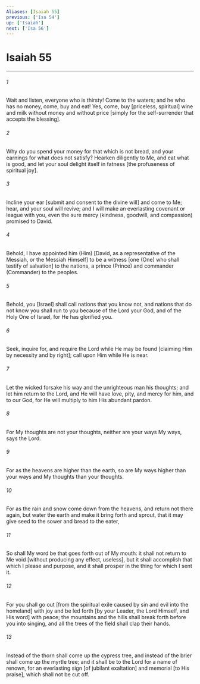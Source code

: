 ```yaml
---
Aliases: [Isaiah 55]
previous: ['Isa 54']
up: ['Isaiah']
next: ['Isa 56']
---
```

# Isaiah 55

***














###### 1 






Wait and listen, everyone who is thirsty! Come to the waters; and he who has no money, come, buy and eat! Yes, come, buy [priceless, spiritual] wine and milk without money and without price [simply for the self-surrender that accepts the blessing]. 













###### 2 






Why do you spend your money for that which is not bread, and your earnings for what does not satisfy? Hearken diligently to Me, and eat what is good, and let your soul delight itself in fatness [the profuseness of spiritual joy]. 













###### 3 






Incline your ear [submit and consent to the divine will] and come to Me; hear, and your soul will revive; and I will make an everlasting covenant or league with you, even the sure mercy (kindness, goodwill, and compassion) promised to David. 













###### 4 






Behold, I have appointed him (Him) [David, as a representative of the Messiah, or the Messiah Himself] to be a witness [one (One) who shall testify of salvation] to the nations, a prince (Prince) and commander (Commander) to the peoples. 













###### 5 






Behold, you [Israel] shall call nations that you know not, and nations that do not know you shall run to you because of the Lord your God, and of the Holy One of Israel, for He has glorified you. 













###### 6 






Seek, inquire for, and require the Lord while He may be found [claiming Him by necessity and by right]; call upon Him while He is near. 













###### 7 






Let the wicked forsake his way and the unrighteous man his thoughts; and let him return to the Lord, and He will have love, pity, and mercy for him, and to our God, for He will multiply to him His abundant pardon. 













###### 8 






For My thoughts are not your thoughts, neither are your ways My ways, says the Lord. 













###### 9 






For as the heavens are higher than the earth, so are My ways higher than your ways and My thoughts than your thoughts. 













###### 10 






For as the rain and snow come down from the heavens, and return not there again, but water the earth and make it bring forth and sprout, that it may give seed to the sower and bread to the eater, 













###### 11 






So shall My word be that goes forth out of My mouth: it shall not return to Me void [without producing any effect, useless], but it shall accomplish that which I please and purpose, and it shall prosper in the thing for which I sent it. 













###### 12 






For you shall go out [from the spiritual exile caused by sin and evil into the homeland] with joy and be led forth [by your Leader, the Lord Himself, and His word] with peace; the mountains and the hills shall break forth before you into singing, and all the trees of the field shall clap their hands. 













###### 13 






Instead of the thorn shall come up the cypress tree, and instead of the brier shall come up the myrtle tree; and it shall be to the Lord for a name of renown, for an everlasting sign [of jubilant exaltation] and memorial [to His praise], which shall not be cut off.
